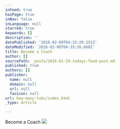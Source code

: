 ```yaml
---
inFeed: true
hasPage: true
inNav: false
inLanguage: null
starred: true
keywords: []
description: ''
datePublished: '2016-02-09T04:33:29.151Z'
dateModified: '2016-02-09T04:33:26.668Z'
title: Become a Coach
author: []
sourcePath: _posts/2016-01-29-todays-food-post.md
published: true
authors: []
publisher:
  name: null
  domain: null
  url: null
  favicon: null
url: how-many-tubs/index.html
_type: Article

---
```

Become a Coach
![](https://the-grid-user-content.s3-us-west-2.amazonaws.com/6a6885ad-3ac4-4b36-9b1f-ab79e0b6e10e.JPG)
